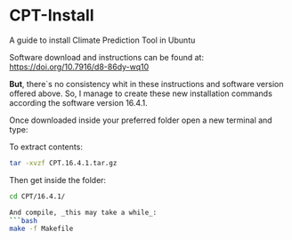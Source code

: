 # CPT-Install
A guide to install Climate Prediction Tool in Ubuntu

Software download and instructions can be found at: https://doi.org/10.7916/d8-86dy-wq10

**But**, there`s no consistency whit in these instructions and software version offered above. So, I manage to create these new installation commands according the software version 16.4.1.

Once downloaded inside your preferred folder open a new terminal and type:

To extract contents:
```bash
tar -xvzf CPT.16.4.1.tar.gz
``` 

Then get inside the folder:
```bash
cd CPT/16.4.1/

And compile, _this may take a while_:
```bash
make -f Makefile
```









